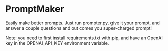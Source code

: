 # PromptMaker

Easily make better prompts. Just run prompter.py, give it your prompt, and answer a couple questions and out comes you super-charged prompt!

Note: you need to first install requirements.txt with pip, and have an OpenAI key in the OPENAI_API_KEY environment variable.

